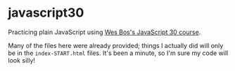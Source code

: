 # javascript30
Practicing plain JavaScript using [Wes Bos's JavaScript 30 course](https://javascript30.com/).

Many of the files here were already provided; things I actually did will only be in the `index-START.html` files.
It's been a minute, so I'm sure my code will look silly!
